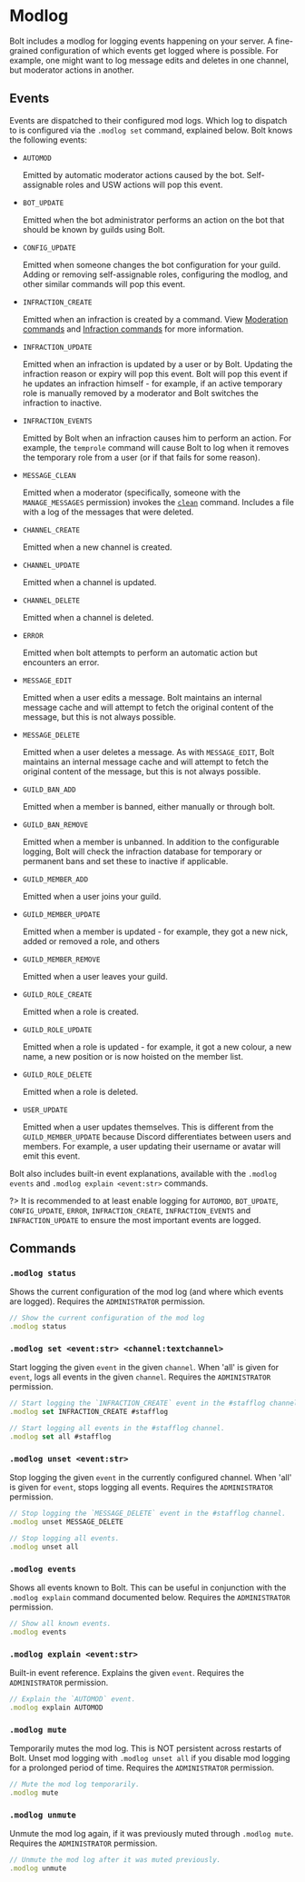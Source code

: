 # Modlog
Bolt includes a modlog for logging events happening on your server.
A fine-grained configuration of which events get logged where is possible.
For example, one might want to log message edits and deletes in one channel, but moderator actions in another.

## Events
Events are dispatched to their configured mod logs.
Which log to dispatch to is configured via the `.modlog set` command, explained below.
Bolt knows the following events:
- `AUTOMOD`

  Emitted by automatic moderator actions caused by the bot.
  Self-assignable roles and USW actions will pop this event.

- `BOT_UPDATE`

  Emitted when the bot administrator performs an action on the bot
  that should be known by guilds using Bolt.

- `CONFIG_UPDATE`

  Emitted when someone changes the bot configuration for your guild.
  Adding or removing self-assignable roles, configuring the modlog, and
  other similar commands will pop this event.

- `INFRACTION_CREATE`

  Emitted when an infraction is created by a command.
  View [Moderation commands](cogs/moderation) and [Infraction commands](cogs/infractions)
  for more information.

- `INFRACTION_UPDATE`

  Emitted when an infraction is updated by a user or by Bolt.
  Updating the infraction reason or expiry will pop this event.
  Bolt will pop this event if he updates an infraction himself -
  for example, if an active temporary role is manually removed by a moderator
  and Bolt switches the infraction to inactive.

- `INFRACTION_EVENTS`

  Emitted by Bolt when an infraction causes him to perform an action.
  For example, the `temprole` command will cause Bolt to log when it
  removes the temporary role from a user (or if that fails for some reason).

- `MESSAGE_CLEAN`

  Emitted when a moderator (specifically, someone with the `MANAGE_MESSAGES` permission)
  invokes the [`clean`](cogs/moderation#clean) command. Includes a file with a log of the
  messages that were deleted.

- `CHANNEL_CREATE`

  Emitted when a new channel is created.

- `CHANNEL_UPDATE`

  Emitted when a channel is updated.

- `CHANNEL_DELETE`

  Emitted when a channel is deleted.

- `ERROR`

  Emitted when bolt attempts to perform an automatic action but encounters an error.

- `MESSAGE_EDIT`

  Emitted when a user edits a message. Bolt maintains an internal message
  cache and will attempt to fetch the original content of the message,
  but this is not always possible.

- `MESSAGE_DELETE`

  Emitted when a user deletes a message. As with `MESSAGE_EDIT`,
  Bolt maintains an internal message cache and will attempt to
  fetch the original content of the message, but this is not always possible.

- `GUILD_BAN_ADD`

  Emitted when a member is banned, either manually or through bolt.

- `GUILD_BAN_REMOVE`

  Emitted when a member is unbanned. In addition to the configurable logging,
  Bolt will check the infraction database for temporary or permanent bans
  and set these to inactive if applicable.

- `GUILD_MEMBER_ADD`

  Emitted when a user joins your guild.

- `GUILD_MEMBER_UPDATE`

  Emitted when a member is updated - for example, they got a new nick,
  added or removed a role, and others

- `GUILD_MEMBER_REMOVE`

  Emitted when a user leaves your guild.

- `GUILD_ROLE_CREATE`

  Emitted when a role is created.

- `GUILD_ROLE_UPDATE`

  Emitted when a role is updated - for example, it got a new colour,
  a new name, a new position or is now hoisted on the member list.

- `GUILD_ROLE_DELETE`

  Emitted when a role is deleted.

- `USER_UPDATE`

  Emitted when a user updates themselves. This is different from
  the `GUILD_MEMBER_UPDATE` because Discord differentiates between
  users and members. For example, a user updating their username or
  avatar will emit this event.

Bolt also includes built-in event explanations, available
with the `.modlog events` and `.modlog explain <event:str>` commands.

?> It is recommended to at least enable logging for `AUTOMOD`, `BOT_UPDATE`,
`CONFIG_UPDATE`, `ERROR`, `INFRACTION_CREATE`, `INFRACTION_EVENTS` and `INFRACTION_UPDATE`
to ensure the most important events are logged.


## Commands
### `.modlog status`
Shows the current configuration of the mod log (and where which events are logged).
Requires the `ADMINISTRATOR` permission.
```js
// Show the current configuration of the mod log
.modlog status
```

### `.modlog set <event:str> <channel:textchannel>`
Start logging the given `event` in the given `channel`.
When 'all' is given for `event`, logs all events in the given `channel`.
Requires the `ADMINISTRATOR` permission.
```js
// Start logging the `INFRACTION_CREATE` event in the #stafflog channel.
.modlog set INFRACTION_CREATE #stafflog

// Start logging all events in the #stafflog channel.
.modlog set all #stafflog
```

### `.modlog unset <event:str>`
Stop logging the given `event` in the currently configured channel.
When 'all' is given for `event`, stops logging all events.
Requires the `ADMINISTRATOR` permission.
```js
// Stop logging the `MESSAGE_DELETE` event in the #stafflog channel.
.modlog unset MESSAGE_DELETE

// Stop logging all events.
.modlog unset all
```

### `.modlog events`
Shows all events known to Bolt.
This can be useful in conjunction with the `.modlog explain` command documented below.
Requires the `ADMINISTRATOR` permission.
```js
// Show all known events.
.modlog events
```

### `.modlog explain <event:str>`
Built-in event reference. Explains the given `event`.
Requires the `ADMINISTRATOR` permission.
```js
// Explain the `AUTOMOD` event.
.modlog explain AUTOMOD
```

### `.modlog mute`
Temporarily mutes the mod log.
This is NOT persistent across restarts of Bolt.
Unset mod logging with `.modlog unset all` if you disable mod logging for a prolonged period of time.
Requires the `ADMINISTRATOR` permission.
```js
// Mute the mod log temporarily.
.modlog mute
```

### `.modlog unmute`
Unmute the mod log again, if it was previously muted through `.modlog mute`.
Requires the `ADMINISTRATOR` permission.
```js
// Unmute the mod log after it was muted previously.
.modlog unmute
```
